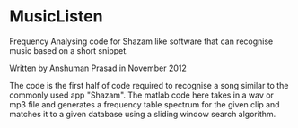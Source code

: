 MusicListen
===========

Frequency Analysing code for Shazam like software that can recognise music based on a short snippet.

Written by Anshuman Prasad in November 2012

The code is the first half of code required to recognise a song similar to the commonly used app "Shazam". 
The matlab code here takes in a wav or mp3 file and generates a frequency table spectrum for the given clip and matches it to a given database using a sliding window search algorithm.

